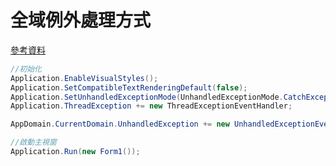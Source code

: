 # 全域例外處理方式 

[參考資料](https://hamsters.pixnet.net/blog/post/25221947)

```csharp
//初始化
Application.EnableVisualStyles();
Application.SetCompatibleTextRenderingDefault(false);
Application.SetUnhandledExceptionMode(UnhandledExceptionMode.CatchException);
Application.ThreadException += new ThreadExceptionEventHandler;

AppDomain.CurrentDomain.UnhandledException += new UnhandledExceptionEventHandler(OnUnhandledException);

//啟動主視窗
Application.Run(new Form1());
```